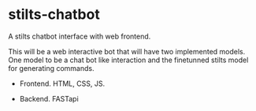 # stilts-chatbot
A stilts chatbot interface with web frontend.

This will be a web interactive bot that will have two implemented models. One model to be a chat bot like interaction and the finetunned stilts model for generating commands.

- Frontend. HTML, CSS, JS.

- Backend. FASTapi
